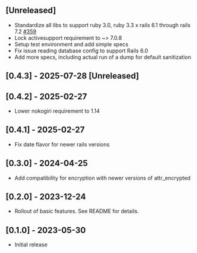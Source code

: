 ## [Unreleased]

- Standardize all libs to support ruby 3.0, ruby 3.3 x rails 6.1 through rails 7.2 [#359](https://github.com/powerhome/power-tools/pull/359)
- Lock activesupport requirement to ~> 7.0.8
- Setup test environment and add simple specs
- Fix issue reading database config to support Rails 6.0
- Add more specs, including actual run of a dump for default sanitization

## [0.4.3] - 2025-07-28 [Unreleased]

## [0.4.2] - 2025-02-27

- Lower nokogiri requirement to 1.14

## [0.4.1] - 2025-02-27

- Fix date flavor for newer rails versions

## [0.3.0] - 2024-04-25

- Add compatibility for encryption with newer versions of attr_encrypted

## [0.2.0] - 2023-12-24

- Rollout of basic features. See README for details.

## [0.1.0] - 2023-05-30

- Initial release
